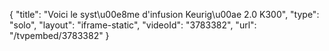 {
    "title": "Voici le syst\u00e8me d'infusion Keurig\u00ae 2.0 K300",
    "type": "solo",
    "layout": "iframe-static",
    "videoId": "3783382",
    "url": "\/tvpembed\/3783382"
}